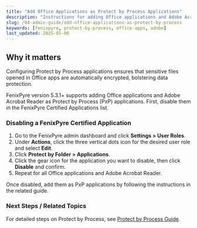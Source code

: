 ```yaml
---
title: "Add Office Applications as Protect by Process Applications"
description: "Instructions for adding Office applications and Adobe Acrobat as Protect by Process apps in FenixPyre for enhanced security."
slug: /04-admin-guide/add-office-applications-as-protect-by-process
keywords: [fenixpyre, protect-by-process, office-apps, adobe]
last_updated: 2025-05-06
---
```


## Why it matters
Configuring Protect by Process applications ensures that sensitive files opened in Office apps are automatically encrypted, bolstering data protection.

FenixPyre version 5.3.1+ supports adding Office applications and Adobe Acrobat Reader as Protect by Process (PxP) applications. First, disable them in the FenixPyre Certified Applications list.

### Disabling a FenixPyre Certified Application

1. Go to the FenixPyre admin dashboard and click **Settings > User Roles**.
2. Under **Actions**, click the three vertical dots icon for the desired user role and select **Edit**.
3. Click **Protect by Folder > Applications**.
4. Click the gear icon for the application you want to disable, then click **Disable** and confirm.
5. Repeat for all Office applications and Adobe Acrobat Reader.

<!-- IMG:     ./media/04-admin-guide/add-office-applications-as-protect-by-process/screenshot.png | Alt: Disabling applications in FenixPyre dashboard -->

Once disabled, add them as PxP applications by following the instructions in the related guide.

### Next Steps / Related Topics
For detailed steps on Protect by Process, see [Protect by Process Guide](../04-admin-guide/protect-by-process.md).